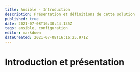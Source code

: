 ```yaml
---
title: Ansible - Introduction
description: Présentation et définitions de cette solution
published: true
date: 2021-07-08T16:30:44.135Z
tags: ansible, configuration
editor: markdown
dateCreated: 2021-07-08T16:16:25.971Z
---
```


# Introduction et présentation
<div class="video-responsive>
<iframe width="560" height="315" src="https://www.youtube.com/embed/Cisg9bLhLkk" title="YouTube video player" frameborder="0" allow="accelerometer; autoplay; clipboard-write; encrypted-media; gyroscope; picture-in-picture" allowfullscreen></iframe>
</div>